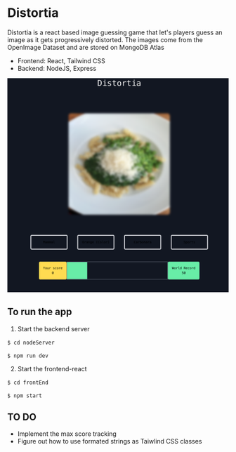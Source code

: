# Distortia

Distortia is a react based image guessing game that let's players guess an image as it gets progressively distorted. The images come from the OpenImage Dataset and are stored on MongoDB Atlas
- Frontend: React, Tailwind CSS
- Backend: NodeJS, Express

![Screenshot](Demo.png)

## To run the app
1. Start the backend server
```
$ cd nodeServer
```
```
$ npm run dev
```
2. Start the frontend-react
```
$ cd frontEnd
```
```
$ npm start
```

## TO DO
- Implement the max score tracking
- Figure out how to use formated strings as Taiwlind CSS classes